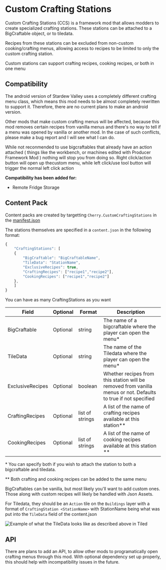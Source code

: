 ﻿# Custom Crafting Stations

Custom Crafting Stations (CCS) is a framework mod that allows modders to create specialized crafting stations. These stations can be attached to a BigCraftable object, or to tiledata.

Recipes from these stations can be excluded from non-custom cooking/crafting menus, allowing access to recipes to be limited to only the custom crafting station.

Custom stations can support crafting recipes, cooking recipes, or both in one menu

## Compatibility

The android version of Stardew Valley uses a completely different crafting menu class, which means this mod needs to be almost completely rewritten to support it. Therefore, there are no current plans to make an android version.

Other mods that make custom crafting menus will be affected, because this mod removes certain recipes from vanilla menus and there's no way to tell if a menu was opened by vanilla or another mod. In the case of such conflicts, please make a bug report and I will see what I can do.

While not reconmended to use bigcraftables that already have an action attached ( things like the workbench, or machines edited with Producer Framework Mod ) nothing will stop you from doing so. Right click/action button will open up thecustom menu, while left click/use tool button will trigger the normal left click action

**Compatibility has been added for:**
* Remote Fridge Storage

## Content Pack

Content packs are created by targetting `Cherry.CustomCraftingStations` in the [manifest.json](https://stardewvalleywiki.com/Modding:Modder_Guide/APIs/Manifest)

The stations themselves are specified in a `content.json` in the following format:

```js
{
	"CraftingStations": [
	{
		"BigCraftable": "BigCraftableName",
		"TileData": "StationName",
		"ExclusiveRecipes": true,
		"CraftingRecipes": ["recipe1","recipe2"],
		"CookingRecipes": ["recipe1","recipe2"]
	},
	]
}
```

You can have as many CraftingStations as you want

Field | Optional | Format | Description
------------ | ------------- | ------------- | -------------
BigCraftable | Optional | string | The name of a bigcraftable where the player can open the menu*
TileData | Optional | string | The name of the Tiledata where the player can open the menu*
ExclusiveRecipes | Optional | boolean | Whether recipes from this station will be removed from vanilla menus or not. Defaults to true if not specified
CraftingRecipes | Optional | list of strings | A list of the name of crafting recipes available at this station**
CookingRecipes | Optional | list of strings | A list of the name of cooking  recipes available at this station **

\* You can specify both if you wish to attach the station to both a bigcraftable and tiledata.

\** Both crafting and cooking recipes can be added to the same menu

BigCraftables can be vanilla, but most likely you'll want to add custom ones. Those along with custom recipes will likely be handled with Json Assets.

For Tiledata, they should be an `Action` tile on the `Buildings` layer with a format of `CraftingStation <StationName>` with StationName being what was put into the `TileData` field of the content.json

![Example of what the TileData looks like as described above in Tiled](https://imgur.com/9ZiQxyM.png)

## API
There are plans to add an API, to allow other mods to programatically open crafting menus through this mod. With optional dependency set up properly, this should help with incompatibility issues in the future.
